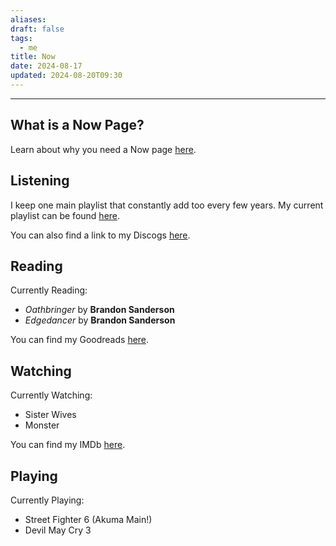 ```yaml
---
aliases: 
draft: false
tags:
  - me
title: Now
date: 2024-08-17
updated: 2024-08-20T09:30
---
```


-------------------------------------------------------------------------------


## What is a Now Page?

Learn about why you need a Now page [here](https://nownownow.com/about).


## Listening

I keep one main playlist that constantly add too every few years. My current playlist can be found [here](https://open.spotify.com/playlist/3feDlFqrgP49k8q43rpkip?si=2xnKT7-mTcCSmOrkPe-zJA&pi=u-5Fcl0Ir7QaWk).

You can also find a link to my Discogs [here](https://www.discogs.com/user/binky_core).


## Reading

Currently Reading: 
- *Oathbringer* by **Brandon Sanderson**
- *Edgedancer* by **Brandon Sanderson**

You can find my Goodreads [here](https://www.goodreads.com/user/show/119117493).


## Watching

Currently Watching:
- Sister Wives
- Monster

You can find my IMDb [here](https://www.imdb.com/user/ur42380257/ratings/).

## Playing

Currently Playing:
- Street Fighter 6 (Akuma Main!)
- Devil May Cry 3 